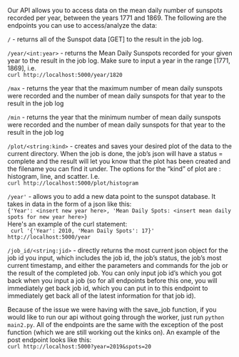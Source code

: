 Our API allows you to access data on the mean daily number of sunspots recorded per year, between the years 1771 and 1869. The following are the endpoints you can use to access/analyze the data:

```/```  - returns all of the Sunspot data [GET] to the result in the job log. 

```/year/<int:year>```  - returns the Mean Daily Sunspots recorded for your given year to the result in the job log. Make sure to input a year in the range [1771, 1869], i.e.  
```curl http://localhost:5000/year/1820```

```/max```  - returns the year that the maximum number of mean daily sunspots were recorded and the number of mean daily sunspots for that year to the result in the job log

```/min```  - returns the year that the minimum number of mean daily sunspots were recorded and the number of mean daily sunspots for that year to the result in the job log

```/plot/<string:kind>```  - creates and saves your desired plot of the data to the current directory. When the job is done, the job’s json will have a status = complete and the result will let you know that the plot has been created and the filename you can find it under. The options for the “kind” of plot are : histogram, line, and scatter. I.e.  
```curl http://localhost:5000/plot/histogram```

```/year'```  - allows you to add a new data point to the sunspot database. It takes in data in the form of a json like this:  
```{'Year': <insert new year here>, 'Mean Daily Spots: <insert mean daily spots for new year here>}```  
Here's an example of the curl statement:  
``` curl '{'Year': 2010, 'Mean Daily Spots': 17}' http://localhost:5000/year```

```/job_id/<string:jid>```  - directly returns the most current json object for the job id you input, which includes the job id, the job’s status, the job’s most current timestamp, and either the parameters and commands for the job or the result of the completed job. You can only input job id’s which you got back when you input a job (so for all endpoints before this one, you will immediately get back job id, which you can put in to this endpoint to immediately get back all of the latest information for that job id).


Because of the issue we were having with the save_job function, if you would like to run our api without going through the worker, just run ```python main2.py```. All of the endpoints are the same with the exception of the post function (which we are still working out the kinks on). An example of the post endpoint looks like this:  
```curl http://localhost:5000?year=2019&spots=20```
